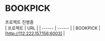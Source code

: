 # BOOKPICK


프로젝트 진행중
<br/>
| 프로젝트 | URL |
| ------ | ------ |
| BOOKPICK | [http://112.222.157.156:6003] |
